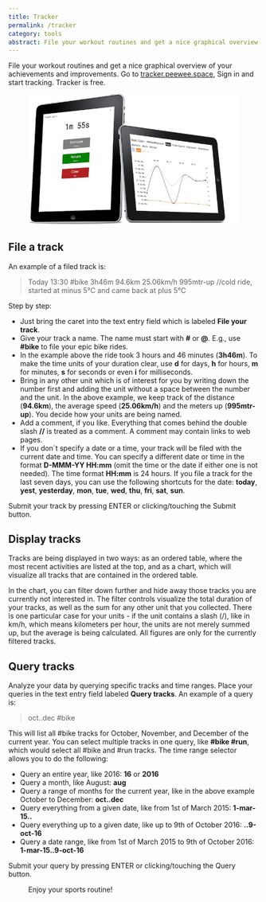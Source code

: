 ```yaml
---
title: Tracker
permalink: /tracker
category: tools
abstract: File your workout routines and get a nice graphical overview of your achievements and improvements.
---
```


File your workout routines and get a nice graphical overview of your achievements and improvements. Go to [tracker.peewee.space](http://tracker.peewee.space), Sign in and start tracking. Tracker is free.

<figure>
<a href="http://tracker.peewee.space"><img src="/i/tracker/tracker.jpg" /></a>
</figure>

## File a track

An example of a filed track is:

> Today 13:30 #bike 3h46m 94.6km 25.06km/h 995mtr-up //cold ride, started at minus 5°C and came back at plus 5°C

Step by step:

- Just bring the caret into the text entry field which is labeled **File your track**.
- Give your track a name. The name must start with **#** or **@**. E.g., use **#bike** to file your epic bike rides.
- In the example above the ride took 3 hours and 46 minutes (**3h46m**). To make the time units of your duration clear, use **d** for days, **h** for hours, **m** for minutes, **s** for seconds or even **i** for milliseconds.
- Bring in any other unit which is of interest for you by writing down the number first and adding the unit without a space between the number and the unit. In the above example, we keep track of the distance (**94.6km**), the average speed (**25.06km/h**) and the meters up (**995mtr-up**). You decide how your units are being named.
- Add a comment, if you like. Everything that comes behind the double slash **//** is treated as a comment. A comment may contain links to web pages.
- If you don´t specify a date or a time, your track will be filed with the current date and time. You can specify a different date or time in the format **D-MMM-YY HH:mm** (omit the time or the date if either one is not needed). The time format **HH:mm** is 24 hours. If you file a track for the last seven days, you can use the following shortcuts for the date: **today**, **yest**, **yesterday**, **mon**, **tue**, **wed**, **thu**, **fri**, **sat**, **sun**.

Submit your track by pressing ENTER or clicking/touching the Submit button.

## Display tracks

Tracks are being displayed in two ways: as an ordered table, where the most recent activities are listed at the top,
and as a chart, which will visualize all tracks that are contained in the ordered table.

In the chart, you can filter down further and hide away those tracks you are currently not interested in.
The filter controls visualize the total duration of your tracks, as well as the sum for any other unit that you collected.
There is one particular case for your units - if the unit contains a slash (/), like in km/h, which means kilometers per hour, the units are not merely summed up, but the average is being calculated. All figures are only for the currently filtered tracks.

## Query tracks

Analyze your data by querying specific tracks and time ranges. Place your queries in the text entry field labeled **Query tracks**. An example of a query is:

> oct..dec #bike

This will list all #bike tracks for October, November, and December of the current year. You can select multiple tracks in one query, like **#bike #run**, which would select all #bike and #run tracks. The time range selector allows you to do the following:

- Query an entire year, like 2016: **16** or **2016**
- Query a month, like August: **aug**
- Query a range of months for the current year, like in the above example October to December: **oct..dec**
- Query everything from a given date, like from 1st of March 2015: **1-mar-15..**
- Query everything up to a given date, like up to 9th of October 2016: **..9-oct-16**
- Query a date range, like from 1st of March 2015 to 9th of October 2016: **1-mar-15..9-oct-16**

Submit your query by pressing ENTER or clicking/touching the Query button.

<figure>Enjoy your sports routine!</figure>
